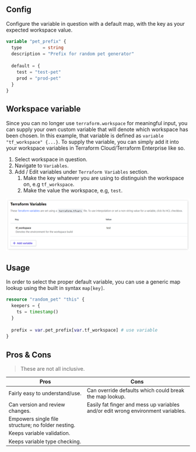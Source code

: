 ## Config

Configure the variable in question with a default map, with the key as your expected workspace value.

```tf
variable "pet_prefix" {
  type        = string
  description = "Prefix for random pet generator"

  default = {
    test = "test-pet"
    prod = "prod-pet"
  }
}
```

## Workspace variable

Since you can no longer use `terraform.workspace` for meaningful input, you can supply your own custom variable that will denote which workspace has been chosen. In this example, that variable is defined as `variable "tf_workspace" {...}`. To supply the variable, you can simply add it into your workspace variables in Terraform Cloud/Terraform Enterprise like so.

1. Select workspace in question.
2. Navigate to `Variables`.
3. Add / Edit variables under `Terraform Variables` section.
    1. Make the key whatever you are using to distinguish the workspace on, e.g `tf_workspace`.
    2. Make the value the workspace, e.g, `test`.
    
![tf_workspace](./docs/tf_workspace.png)

## Usage

In order to select the proper default variable, you can use a generic map lookup using the built in syntax `map[key]`.

```tf
resource "random_pet" "this" {
  keepers = {
    ts = timestamp()
  }
  
  prefix = var.pet_prefix[var.tf_workspace] # use variable
}
```

## Pros & Cons

> These are not all inclusive.

| Pros | Cons |
| ---- | ---- |
| Fairly easy to understand/use. | Can override defaults which could break the map lookup. |
| Can version and review changes. | Easily fat finger and mess up variables and/or edit wrong environment variables. |
| Empowers single file structure; no folder nesting. | |
| Keeps variable validation. | |
| Keeps variable type checking. | |
